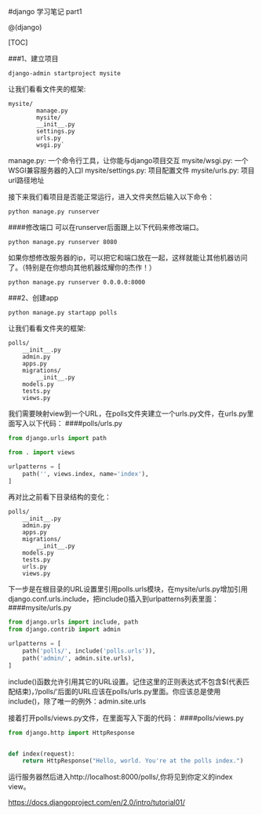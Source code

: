 #django 学习笔记 part1

@(django)

[TOC]

###1、建立项目

```
django-admin startproject mysite
```

让我们看看文件夹的框架:

```
mysite/
	    manage.py
	    mysite/
        __init__.py
        settings.py
        urls.py
        wsgi.py`
```

manage.py: 一个命令行工具，让你能与django项目交互
mysite/wsgi.py: 一个WSGI兼容服务器的入口I
mysite/settings.py: 项目配置文件
mysite/urls.py: 项目url路径地址

接下来我们看项目是否能正常运行，进入文件夹然后输入以下命令：

```
python manage.py runserver
```

####修改端口
可以在runserver后面跟上以下代码来修改端口。

```
python manage.py runserver 8080
```

如果你想修改服务器的ip，可以把它和端口放在一起，这样就能让其他机器访问了。（特别是在你想向其他机器炫耀你的杰作！）

```
python manage.py runserver 0.0.0.0:8000
```


###2、创建app

```
python manage.py startapp polls
```
让我们看看文件夹的框架:
```
polls/
    __init__.py
    admin.py
    apps.py
    migrations/
        __init__.py
    models.py
    tests.py
    views.py
```

我们需要映射view到一个URL，在polls文件夹建立一个urls.py文件，在urls.py里面写入以下代码：
####polls/urls.py

```python
from django.urls import path

from . import views

urlpatterns = [
    path('', views.index, name='index'),
]
```

再对比之前看下目录结构的变化：

```
polls/
    __init__.py
    admin.py
    apps.py
    migrations/
        __init__.py
    models.py
    tests.py
    urls.py
    views.py
```

下一步是在根目录的URL设置里引用polls.urls模块，在mysite/urls.py增加引用django.conf.urls.include，把include()插入到urlpatterns列表里面：
####mysite/urls.py

```python
from django.urls import include, path
from django.contrib import admin

urlpatterns = [
    path('polls/', include('polls.urls')),
    path('admin/', admin.site.urls),
]
```
include()函数允许引用其它的URL设置。记住这里的正则表达式不包含$(代表匹配结束)，’/polls/’后面的URL应该在polls/urls.py里面。你应该总是使用include()，除了唯一的例外：admin.site.urls

接着打开polls/views.py文件，在里面写入下面的代码：
####polls/views.py

```python
from django.http import HttpResponse


def index(request):
    return HttpResponse("Hello, world. You're at the polls index.")
```

运行服务器然后进入http://localhost:8000/polls/,你将见到你定义的index view。

https://docs.djangoproject.com/en/2.0/intro/tutorial01/